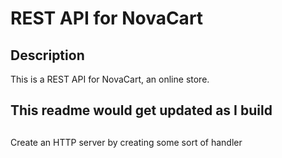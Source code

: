 # REST API for NovaCart

## Description

This is a REST API for NovaCart, an online store.

## This readme would get updated as I build

##

Create an HTTP server by creating some sort of handler

